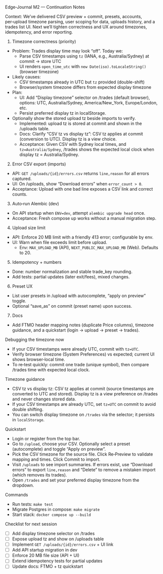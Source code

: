 Edge‑Journal M2 — Continuation Notes

Context: We’ve delivered CSV preview + commit, presets, accounts, per‑upload timezone parsing, user scoping for data, uploads history, and a trades list UI. Next we’ll tighten correctness and UX around timezones, idempotency, and error reporting.

1) Timezone correctness (priority)
- Problem: Trades display time may look “off”. Today we:
  - Parse CSV timestamps using `tz` (IANA, e.g., Australia/Sydney) at commit → store UTC
  - UI renders `open_time_utc` with `new Date(iso).toLocaleString()` (browser timezone)
- Likely causes:
  - CSV timestamps already in UTC but `tz` provided (double-shift)
  - Browser/system timezone differs from expected display timezone
- Plan:
  - UI: Add “Display timezone” selector on /trades (default browser), options: UTC, Australia/Sydney, America/New_York, Europe/London, etc.
  - Persist preferred display tz in localStorage.
- Optionally show the stored upload tz beside imports to verify.
  - Implemented: upload tz is stored at commit and shown in the /uploads table.
  - Docs: Clarify “CSV tz vs display tz”: CSV tz applies at commit (conversion to UTC). Display tz is a view choice.
  - Acceptance: Given CSV with Sydney local times, and `tz=Australia/Sydney`, /trades shows the expected local clock when display tz = Australia/Sydney.

2) Error CSV export (imports)
- API: `GET /uploads/{id}/errors.csv` returns `line,reason` for all errors captured.
- UI: On /uploads, show “Download errors” when `error_count > 0`.
- Acceptance: Upload with one bad line exposes a CSV link and correct counts.

3) Auto‑run Alembic (dev)
- On API startup when `ENV=dev`, attempt `alembic upgrade head` once.
- Acceptance: Fresh compose up works without a manual migration step.

4) Upload size limit
- API: Enforce 20 MB limit with a friendly 413 error; configurable by env.
- UI: Warn when file exceeds limit before upload.
  - Env: `MAX_UPLOAD_MB` (API), `NEXT_PUBLIC_MAX_UPLOAD_MB` (Web). Defaults to 20.

5) Idempotency + numbers
- Done: number normalization and stable trade_key rounding.
- Add tests: partial updates (later exit/fees), mixed changes.

6) Preset UX
- List user presets in /upload with autocomplete, “apply on preview” toggle.
- Optional “save_as” on commit (preset name) upon success.

7) Docs
- Add FTMO header mapping notes (duplicate Price columns), timezone guidance, and a quickstart (login → upload → preset → trades).

Debugging the timezone now
- If your CSV timestamps were already UTC, commit with `tz=UTC`.
- Verify browser timezone (System Preferences) vs expected; current UI shows browser‑local time.
- To re‑test quickly: commit one trade (unique symbol), then compare /trades time with expected local clock.

Timezone guidance
- CSV tz vs display tz: CSV tz applies at commit (source timestamps are converted to UTC and stored). Display tz is a view preference on /trades and never changes stored data.
- If your CSV timestamps are already UTC, set `tz=UTC` on commit to avoid double shifting.
- You can switch display timezone on `/trades` via the selector; it persists in `localStorage`.

Quickstart
- Login or register from the top bar.
- Go to `/upload`, choose your CSV. Optionally select a preset (autocomplete) and toggle “Apply on preview”.
- Pick the CSV timezone for the source file. Click Re‑Preview to validate mapping and times. Click Commit to import.
- Visit `/uploads` to see import summaries. If errors exist, use “Download errors” to export `line,reason` and “Delete” to remove a mistaken import (which removes its trades).
- Open `/trades` and set your preferred display timezone from the dropdown.

Commands
- Run tests: `make test`
- Migrate Postgres in compose: `make migrate`
- Start stack: `docker compose up --build`

Checklist for next session
- [ ] Add display timezone selector on /trades
- [ ] Expose upload tz and show on /uploads table
- [ ] Implement `GET /uploads/{id}/errors.csv` + UI link
- [ ] Add API startup migration in dev
- [ ] Enforce 20 MB file size (API + UI)
- [ ] Extend idempotency tests for partial updates
- [ ] Update docs: FTMO + tz quickstart
